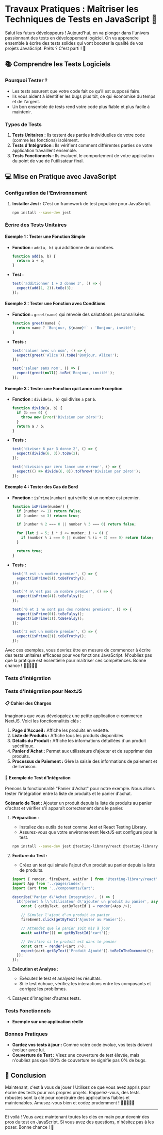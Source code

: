 # Travaux Pratiques : Maîtriser les Techniques de Tests en JavaScript 🧪

Salut les futurs développeurs ! Aujourd'hui, on va plonger dans l'univers passionnant des tests en développement logiciel. On va apprendre ensemble à écrire des tests solides qui vont booster la qualité de vos projets JavaScript. Prêts ? C'est parti ! 🚀

## 📚 Comprendre les Tests Logiciels

### Pourquoi Tester ?
- Les tests assurent que votre code fait ce qu'il est supposé faire.
- Ils vous aident à identifier les bugs plus tôt, ce qui économise du temps et de l'argent.
- Un bon ensemble de tests rend votre code plus fiable et plus facile à maintenir.

### Types de Tests
1. **Tests Unitaires :** Ils testent des parties individuelles de votre code (comme les fonctions) isolément.
2. **Tests d'Intégration :** Ils vérifient comment différentes parties de votre application travaillent ensemble.
3. **Tests Fonctionnels :** Ils évaluent le comportement de votre application du point de vue de l'utilisateur final.

## 💻 Mise en Pratique avec JavaScript

### Configuration de l'Environnement
1. **Installer Jest :** C'est un framework de test populaire pour JavaScript.
   ```bash
   npm install --save-dev jest
   ```

### Écrire des Tests Unitaires
#### Exemple 1 : Tester une Fonction Simple
- **Fonction :** `add(a, b)` qui additionne deux nombres.
  ```javascript
  function add(a, b) {
    return a + b;
  }
  ```
- **Test :**
  ```javascript
  test('additionner 1 + 2 donne 3', () => {
    expect(add(1, 2)).toBe(3);
  });
  ```

#### Exemple 2 : Tester une Fonction avec Conditions
- **Fonction :** `greet(name)` qui renvoie des salutations personnalisées.
  ```javascript
  function greet(name) {
    return name ? `Bonjour, ${name}!` : 'Bonjour, invité!';
  }
  ```
- **Tests :**
  ```javascript
  test('saluer avec un nom', () => {
    expect(greet('Alice')).toBe('Bonjour, Alice!');
  });

  test('saluer sans nom', () => {
    expect(greet(null)).toBe('Bonjour, invité!');
  });
  ```

#### Exemple 3 : Tester une Fonction qui Lance une Exception
- **Fonction :** `divide(a, b)` qui divise `a` par `b`.
  ```javascript
  function divide(a, b) {
    if (b === 0) {
      throw new Error('Division par zéro!');
    }
    return a / b;
  }
  ```
- **Tests :**
  ```javascript
  test('diviser 6 par 3 donne 2', () => {
    expect(divide(6, 3)).toBe(2);
  });

  test('division par zéro lance une erreur', () => {
    expect(() => divide(6, 0)).toThrow('Division par zéro!');
  });
  ```

#### Exemple 4 : Tester des Cas de Bord
- **Fonction :** `isPrime(number)` qui vérifie si un nombre est premier.
  ```javascript
  function isPrime(number) {
    if (number <= 1) return false;
    if (number <= 3) return true;

    if (number % 2 === 0 || number % 3 === 0) return false;

    for (let i = 5; i * i <= number; i += 6) {
      if (number % i === 0 || number % (i + 2) === 0) return false;
    }

    return true;
  }
  ```
- **Tests :**
  ```javascript
  test('5 est un nombre premier', () => {
    expect(isPrime(5)).toBeTruthy();
  });

  test('4 n\'est pas un nombre premier', () => {
    expect(isPrime(4)).toBeFalsy();
  });

  test('0 et 1 ne sont pas des nombres premiers', () => {
    expect(isPrime(0)).toBeFalsy();
    expect(isPrime(1)).toBeFalsy();
  });

  test('2 est un nombre premier', () => {
    expect(isPrime(2)).toBeTruthy();
  });
  ```

Avec ces exemples, vous devriez être en mesure de commencer à écrire des tests unitaires efficaces pour vos fonctions JavaScript. N'oubliez pas que la pratique est essentielle pour maîtriser ces compétences. Bonne chance ! 🌟👨‍💻👩‍💻

### Tests d'Intégration
### Tests d'Intégration pour NextJS
#### 📋 Cahier des Charges
Imaginons que vous développiez une petite application e-commerce NextJS. Voici les fonctionnalités clés :

1. **Page d'Accueil :** Affiche les produits en vedette.
2. **Liste de Produits :** Affiche tous les produits disponibles.
3. **Détails du Produit :** Affiche les informations détaillées d'un produit spécifique.
4. **Panier d'Achat :** Permet aux utilisateurs d'ajouter et de supprimer des produits.
5. **Processus de Paiement :** Gère la saisie des informations de paiement et de livraison.

#### 🧪 Exemple de Test d'Intégration
Prenons la fonctionnalité "Panier d'Achat" pour notre exemple. Nous allons tester l'intégration entre la liste de produits et le panier d'achat.

**Scénario de Test :** Ajouter un produit depuis la liste de produits au panier d'achat et vérifier s'il apparaît correctement dans le panier.

1. **Préparation :**
   - Installez des outils de test comme Jest et React Testing Library.
   - Assurez-vous que votre environnement NextJS est configuré pour le test.

   ```bash
   npm install --save-dev jest @testing-library/react @testing-library/jest-dom
   ```

2. **Écriture du Test :**
   - Créez un test qui simule l'ajout d'un produit au panier depuis la liste de produits.

   ```javascript
   import { render, fireEvent, waitFor } from '@testing-library/react';
   import App from '../pages/index';
   import Cart from '../components/Cart';

   describe('Panier d\'Achat Integration', () => {
     it('permet à l\'utilisateur d\'ajouter un produit au panier', async () => {
       const { getByText, getByTestId } = render(<App />);
       
       // Simulez l'ajout d'un produit au panier
       fireEvent.click(getByText('Ajouter au Panier'));

       // Attendez que le panier soit mis à jour
       await waitFor(() => getByTestId('cart'));

       // Vérifiez si le produit est dans le panier
       const cart = render(<Cart />);
       expect(cart.getByText('Produit Ajouté')).toBeInTheDocument();
     });
   });
   ```

3. **Exécution et Analyse :**
   - Exécutez le test et analysez les résultats.
   - Si le test échoue, vérifiez les interactions entre les composants et corrigez les problèmes.

4. Essayez d'imaginer d'autres tests.

### Tests Fonctionnels
- **Exemple sur une application réelle**

### Bonnes Pratiques
- **Gardez vos tests à jour :** Comme votre code évolue, vos tests doivent évoluer avec lui.
- **Couverture de Test :** Visez une couverture de test élevée, mais n'oubliez pas que 100% de couverture ne signifie pas 0% de bugs.

## 🎯 Conclusion

Maintenant, c'est à vous de jouer ! Utilisez ce que vous avez appris pour écrire des tests pour vos propres projets. Rappelez-vous, des tests robustes sont la clé pour construire des applications fiables et maintenables. Amusez-vous bien et codez prudemment ! 👨‍💻👩‍💻🔧

---

Et voilà ! Vous avez maintenant toutes les clés en main pour devenir des pros du test en JavaScript. Si vous avez des questions, n'hésitez pas à les poser. Bonne chance ! 🌟